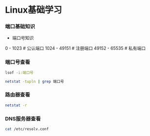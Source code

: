 # Linux基础学习


### 端口基础知识

* 端口号知识

0 - 1023            # 公认端口
1024 - 49151        # 注册端口
49152 - 65535       # 私有端口


### 端口号查看

```sh
lsof -i:端口号

netstat -tupln | grep 端口号
```


### 路由器查看

```sh
netstat -r
```


### DNS服务器查看

```sh
cat /etc/resolv.conf
```
